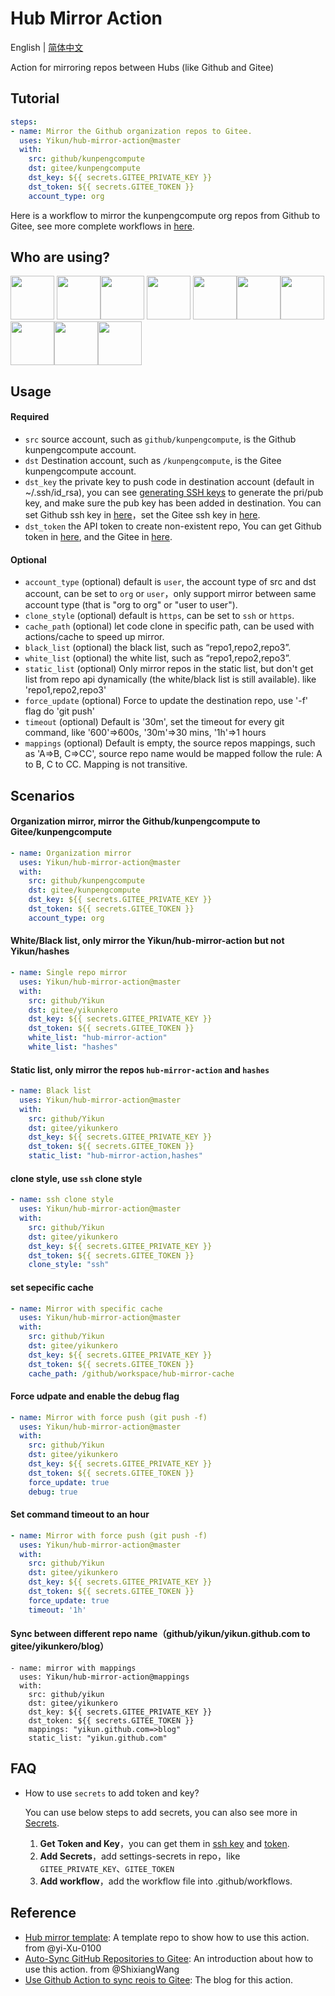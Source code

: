 # Hub Mirror Action

English | [简体中文](./README.md)

Action for mirroring repos between Hubs (like Github and Gitee)

## Tutorial

```yaml
steps:
- name: Mirror the Github organization repos to Gitee.
  uses: Yikun/hub-mirror-action@master
  with:
    src: github/kunpengcompute
    dst: gitee/kunpengcompute
    dst_key: ${{ secrets.GITEE_PRIVATE_KEY }}
    dst_token: ${{ secrets.GITEE_TOKEN }}
    account_type: org
```

Here is a workflow to mirror the kunpengcompute org repos from Github to Gitee, see more complete workflows in [here](https://github.com/Yikun/hub-mirror-action/tree/master/.github/workflows).

## Who are using?
<a href="https://github.com/kunpengcompute/Kunpeng/blob/master/.github/workflows/gitee-repos-mirror.yml" > <img src="https://user-images.githubusercontent.com/1736354/95939597-040a1500-0e0f-11eb-99f8-4fc312751681.jpg" width="70"></a> <a href="https://github.com/openeuler-mirror/sync-config/blob/master/.github/workflows/repo-mirror.yml" > <img src="https://user-images.githubusercontent.com/1736354/95939584-feacca80-0e0e-11eb-88cf-bc002ded0bd5.jpg"  width="70"><a href="https://github.com/mindspore-ai/infrastructure/blob/master/.github/workflows/repos-mirror.yml" ><img src="https://user-images.githubusercontent.com/1736354/95939590-00768e00-0e0f-11eb-8436-7875a0bb6c92.jpg" width="70"></a> <a href="https://github.com/opengauss-mirror/sync-config/blob/master/.github/workflows/repo-mirror.yml" ><img src="https://user-images.githubusercontent.com/1736354/95939582-fc4a7080-0e0e-11eb-94e6-288c4afd0278.jpg"  width="70"></a> <a href="https://github.com/openlookeng/sync-config/blob/master/.github/workflows/repo-mirror.yml" ><img src="https://user-images.githubusercontent.com/1736354/95939601-05d3d880-0e0f-11eb-86a6-01ef95e7b85e.jpg"  width="70"></a><a href="https://github.com/WeBankFinTech/EventMesh/blob/master/.github/workflows/gitee-mirror.yml" ><img src="https://user-images.githubusercontent.com/1736354/95939579-fa80ad00-0e0e-11eb-9e44-264b1cf27374.jpg"  width="70"></a><a href="https://github.com/WeBankPartners/wecube-docs/blob/master/.github/workflows/sync-to-gitee.yml" ><img src="https://user-images.githubusercontent.com/1736354/95940763-c5c22500-0e11-11eb-9890-c7d1b6fa5aa3.jpg"  width="70"></a><a href="https://github.com/openbiox/UCSCXenaShiny/blob/master/.github/workflows/sync-gitee.yml" ><img src="https://user-images.githubusercontent.com/1736354/95940344-aaa2e580-0e10-11eb-863d-1ff2c5a04cfa.jpg"  width="70"></a><a href="https://github.com/renwu-cool/mirror-action/blob/master/.github/workflows/main.yml" ><img src="https://user-images.githubusercontent.com/1736354/95940437-eb9afa00-0e10-11eb-9fe2-65a8e68c6698.jpg"  width="70"></a><a href="https://github.com/search?q=hub-mirror-action&type=code"><img src="https://user-images.githubusercontent.com/1736354/95940571-42a0cf00-0e11-11eb-9ee2-cd497b50f06a.png"  width="70"></a>

## Usage

#### Required
- `src` source account, such as `github/kunpengcompute`, is the Github kunpengcompute account.
- `dst` Destination account, such as `/kunpengcompute`, is the Gitee kunpengcompute account.
- `dst_key` the private key to push code in destination account (default in ~/.ssh/id_rsa), you can see [generating SSH keys](https://docs.github.com/articles/generating-an-ssh-key/) to generate the pri/pub key, and make sure the pub key has been added in destination. You can set Github ssh key in [here](https://github.com/settings/keys)，set the Gitee ssh key in [here](https://gitee.com/profile/sshkeys).
- `dst_token` the API token to create non-existent repo, You can get Github token in [here](https://github.com/settings/tokens), and the Gitee in [here](https://gitee.com/profile/personal_access_tokens).

#### Optional
- `account_type` (optional) default is `user`, the account type of src and dst account, can be set to `org` or `user`，only support mirror between same account type (that is "org to org" or "user to user").
- `clone_style` (optional) default is `https`, can be set to `ssh` or `https`.
- `cache_path` (optional) let code clone in specific path, can be used with actions/cache to speed up mirror.
- `black_list` (optional) the black list, such as “repo1,repo2,repo3”.
- `white_list` (optional) the white list, such as “repo1,repo2,repo3”.
- `static_list` (optional) Only mirror repos in the static list, but don't get list from repo api dynamically (the white/black list is still available). like 'repo1,repo2,repo3'
- `force_update` (optional) Force to update the destination repo, use '-f' flag do 'git push'
- `timeout` (optional) Default is '30m', set the timeout for every git command, like '600'=>600s, '30m'=>30 mins, '1h'=>1 hours
- `mappings` (optional) Default is empty, the source repos mappings, such as 'A=>B, C=>CC', source repo name would be mapped follow the rule: A to B, C to CC. Mapping is not transitive.

## Scenarios

#### Organization mirror, mirror the Github/kunpengcompute to Gitee/kunpengcompute
```yaml
- name: Organization mirror
  uses: Yikun/hub-mirror-action@master
  with:
    src: github/kunpengcompute
    dst: gitee/kunpengcompute
    dst_key: ${{ secrets.GITEE_PRIVATE_KEY }}
    dst_token: ${{ secrets.GITEE_TOKEN }}
    account_type: org
```

#### White/Black list, only mirror the Yikun/hub-mirror-action but not Yikun/hashes
```yaml
- name: Single repo mirror
  uses: Yikun/hub-mirror-action@master
  with:
    src: github/Yikun
    dst: gitee/yikunkero
    dst_key: ${{ secrets.GITEE_PRIVATE_KEY }}
    dst_token: ${{ secrets.GITEE_TOKEN }}
    white_list: "hub-mirror-action"
    white_list: "hashes"
```

#### Static list, only mirror the repos `hub-mirror-action` and `hashes`
```yaml
- name: Black list
  uses: Yikun/hub-mirror-action@master
  with:
    src: github/Yikun
    dst: gitee/yikunkero
    dst_key: ${{ secrets.GITEE_PRIVATE_KEY }}
    dst_token: ${{ secrets.GITEE_TOKEN }}
    static_list: "hub-mirror-action,hashes"
```

#### clone style, use `ssh` clone style
```yaml
- name: ssh clone style
  uses: Yikun/hub-mirror-action@master
  with:
    src: github/Yikun
    dst: gitee/yikunkero
    dst_key: ${{ secrets.GITEE_PRIVATE_KEY }}
    dst_token: ${{ secrets.GITEE_TOKEN }}
    clone_style: "ssh"
```

#### set sepecific cache
```yaml
- name: Mirror with specific cache
  uses: Yikun/hub-mirror-action@master
  with:
    src: github/Yikun
    dst: gitee/yikunkero
    dst_key: ${{ secrets.GITEE_PRIVATE_KEY }}
    dst_token: ${{ secrets.GITEE_TOKEN }}
    cache_path: /github/workspace/hub-mirror-cache
```

#### Force udpate and enable the debug flag
```yaml
- name: Mirror with force push (git push -f)
  uses: Yikun/hub-mirror-action@master
  with:
    src: github/Yikun
    dst: gitee/yikunkero
    dst_key: ${{ secrets.GITEE_PRIVATE_KEY }}
    dst_token: ${{ secrets.GITEE_TOKEN }}
    force_update: true
    debug: true
```

#### Set command timeout to an hour
```yaml
- name: Mirror with force push (git push -f)
  uses: Yikun/hub-mirror-action@master
  with:
    src: github/Yikun
    dst: gitee/yikunkero
    dst_key: ${{ secrets.GITEE_PRIVATE_KEY }}
    dst_token: ${{ secrets.GITEE_TOKEN }}
    force_update: true
    timeout: '1h'
```

#### Sync between different repo name（github/yikun/yikun.github.com to gitee/yikunkero/blog）
```
- name: mirror with mappings
  uses: Yikun/hub-mirror-action@mappings
  with:
    src: github/yikun
    dst: gitee/yikunkero
    dst_key: ${{ secrets.GITEE_PRIVATE_KEY }}
    dst_token: ${{ secrets.GITEE_TOKEN }}
    mappings: "yikun.github.com=>blog"
    static_list: "yikun.github.com"
```

## FAQ
- How to use `secrets` to add token and key?
  
  You can use below steps to add secrets, you can also see more in [Secrets](https://help.github.com/en/actions/configuring-and-managing-workflows/creating-and-storing-encrypted-secrets).

  1. **Get Token and Key**，you can get them in [ssh key](https://gitee.com/profile/sshkeys) and [token](https://gitee.com/profile/personal_access_tokens).
  2. **Add Secrets**，add settings-secrets in repo，like `GITEE_PRIVATE_KEY`、`GITEE_TOKEN`
  3. **Add workflow**，add the workflow file into .github/workflows.

## Reference
- [Hub mirror template](https://github.com/yi-Xu-0100/hub-mirror): A template repo to show how to use this action. from @yi-Xu-0100
- [Auto-Sync GitHub Repositories to Gitee](https://github.com/ShixiangWang/sync2gitee): An introduction about how to use this action. from @ShixiangWang
- [Use Github Action to sync reois to Gitee](http://yikun.github.io/2020/01/17/%E5%B7%A7%E7%94%A8Github-Action%E5%90%8C%E6%AD%A5%E4%BB%A3%E7%A0%81%E5%88%B0Gitee/): The blog for this action.

